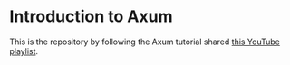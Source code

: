 # Introduction to Axum

This is the repository by following the Axum tutorial shared [this YouTube playlist](https://www.youtube.com/playlist?list=PLrmY5pVcnuE-_CP7XZ_44HN-mDrLQV4nS).
